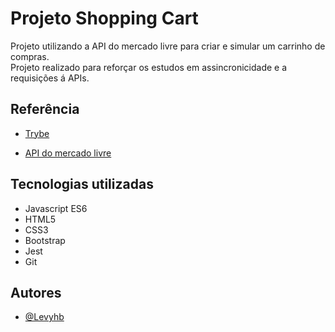 # Projeto Shopping Cart

Projeto utilizando a API do mercado livre para criar e simular um carrinho de compras.  
Projeto realizado para reforçar os estudos em assincronicidade e a requisições á APIs.

## Referência

 - [Trybe](https://www.betrybe.com/) 
   
  - [API do mercado livre](https://developers.mercadolivre.com.br/pt_br/itens-e-buscas) 

## Tecnologias utilizadas 

- Javascript ES6 
- HTML5
- CSS3
- Bootstrap
- Jest 
- Git

## Autores

- [@Levyhb](https://github.com/Levyhb)
